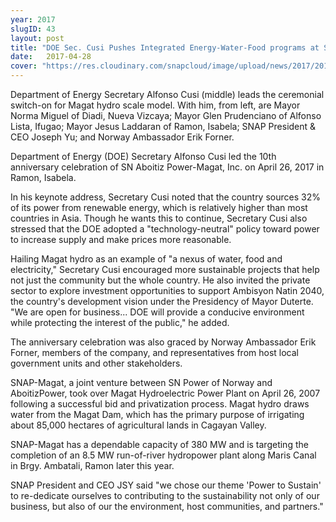 ```yaml
---
year: 2017
slugID: 43
layout: post
title: "DOE Sec. Cusi Pushes Integrated Energy-Water-Food programs at SNAP-Magat Anniversary"
date:   2017-04-28
cover: "https://res.cloudinary.com/snapcloud/image/upload/news/2017/2017-5-snap.jpg"
---
```

Department of Energy Secretary Alfonso Cusi (middle) leads the ceremonial switch-on for Magat hydro scale model. With him, from left, are Mayor Norma Miguel of Diadi, Nueva Vizcaya; Mayor Glen Prudenciano of Alfonso Lista, Ifugao; Mayor Jesus Laddaran of Ramon, Isabela; SNAP President & CEO Joseph Yu; and Norway Ambassador Erik Forner.
 
 
Department of Energy (DOE) Secretary Alfonso Cusi led the 10th anniversary celebration of SN Aboitiz Power-Magat, Inc. on April 26, 2017 in Ramon, Isabela. 
 
 
In his keynote address, Secretary Cusi noted that the country sources 32% of its power from renewable energy, which is relatively higher than most countries in Asia. Though he wants this to continue, Secretary Cusi also stressed that the DOE adopted a "technology-neutral" policy toward power to increase supply and make prices more reasonable.
 
 
Hailing Magat hydro as an example of "a nexus of water, food and electricity," Secretary Cusi encouraged more sustainable projects that help not just the community but the whole country. He also invited the private sector to explore investment opportunities to support Ambisyon Natin 2040, the country's development vision under the Presidency of Mayor Duterte. "We are open for business... DOE will provide a conducive environment while protecting the interest of the public," he added.  
 
 
The anniversary celebration was also graced by Norway Ambassador Erik Forner, members of the company, and representatives from host local government units and other stakeholders.
 
 
SNAP-Magat, a joint venture between SN Power of Norway and AboitizPower, took over Magat Hydroelectric Power Plant on April 26, 2007 following a successful bid and privatization process.  Magat hydro draws water from the Magat Dam, which has the primary purpose of irrigating about 85,000 hectares of agricultural lands in Cagayan Valley.
 
 
SNAP-Magat has a dependable capacity of 380 MW and is targeting the completion of an 8.5 MW run-of-river hydropower plant along Maris Canal in Brgy. Ambatali, Ramon later this year.
 
 
SNAP President and CEO JSY said "we chose our theme 'Power to Sustain' to re-dedicate ourselves to contributing to the sustainability not only of our business, but also of our the environment, host communities, and partners."
 
